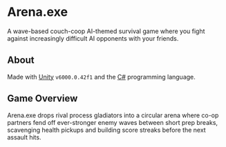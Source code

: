 # Arena.exe

A wave-based couch-coop AI-themed survival game where you fight against increasingly difficult AI opponents with your friends.

## About

Made with [Unity](https://unity.com/) `v6000.0.42f1` and the [C#](https://learn.microsoft.com/en-us/dotnet/csharp/) programming language.

## Game Overview
Arena.exe drops rival process gladiators into a circular arena where co-op partners fend off ever-stronger enemy waves between short prep breaks, scavenging health pickups and building score streaks before the next assault hits.
